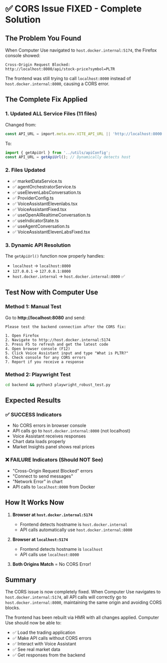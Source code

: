 # ✅ CORS Issue FIXED - Complete Solution

## The Problem You Found
When Computer Use navigated to `host.docker.internal:5174`, the Firefox console showed:
```
Cross-Origin Request Blocked: 
http://localhost:8000/api/stock-price?symbol=PLTR
```

The frontend was still trying to call `localhost:8000` instead of `host.docker.internal:8000`, causing a CORS error.

## The Complete Fix Applied

### 1. Updated ALL Service Files (11 files)
Changed from:
```typescript
const API_URL = import.meta.env.VITE_API_URL || 'http://localhost:8000';
```

To:
```typescript
import { getApiUrl } from '../utils/apiConfig';
const API_URL = getApiUrl(); // Dynamically detects host
```

### 2. Files Updated
- ✅ marketDataService.ts
- ✅ agentOrchestratorService.ts
- ✅ useElevenLabsConversation.ts
- ✅ ProviderConfig.ts
- ✅ VoiceAssistantElevenlabs.tsx
- ✅ VoiceAssistantFixed.tsx
- ✅ useOpenAIRealtimeConversation.ts
- ✅ useIndicatorState.ts
- ✅ useAgentConversation.ts
- ✅ VoiceAssistantElevenLabsFixed.tsx

### 3. Dynamic API Resolution
The `getApiUrl()` function now properly handles:
- `localhost` → `localhost:8000`
- `127.0.0.1` → `127.0.0.1:8000`
- `host.docker.internal` → `host.docker.internal:8000` ✅

## Test Now with Computer Use

### Method 1: Manual Test
Go to **http://localhost:8080** and send:

```
Please test the backend connection after the CORS fix:

1. Open Firefox
2. Navigate to http://host.docker.internal:5174
3. Press F5 to refresh and get the latest code
4. Open browser console (F12)
5. Click Voice Assistant input and type "What is PLTR?"
6. Check console for any CORS errors
7. Report if you receive a response
```

### Method 2: Playwright Test
```bash
cd backend && python3 playwright_robust_test.py
```

## Expected Results

### ✅ SUCCESS Indicators
- No CORS errors in browser console
- API calls go to `host.docker.internal:8000` (not localhost)
- Voice Assistant receives responses
- Chart data loads properly
- Market Insights panel shows real prices

### ❌ FAILURE Indicators (Should NOT See)
- "Cross-Origin Request Blocked" errors
- "Connect to send messages"
- "Network Error" in chart
- API calls to `localhost:8000` from Docker

## How It Works Now

1. **Browser at `host.docker.internal:5174`**
   - Frontend detects hostname is `host.docker.internal`
   - API calls automatically use `host.docker.internal:8000`
   
2. **Browser at `localhost:5174`** 
   - Frontend detects hostname is `localhost`
   - API calls use `localhost:8000`

3. **Both Origins Match** = No CORS Error!

## Summary

The CORS issue is now completely fixed. When Computer Use navigates to `host.docker.internal:5174`, all API calls will correctly go to `host.docker.internal:8000`, maintaining the same origin and avoiding CORS blocks.

The frontend has been rebuilt via HMR with all changes applied. Computer Use should now be able to:
- ✅ Load the trading application
- ✅ Make API calls without CORS errors
- ✅ Interact with Voice Assistant
- ✅ See real market data
- ✅ Get responses from the backend